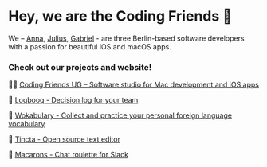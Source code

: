 # Hey, we are the Coding Friends 👋 

We –  [Anna](https://github.com/annaneo), [Julius](https://github.com/jpeinelt), [Gabriel](https://github.com/greimers) -  are three Berlin-based software developers with a passion for beautiful iOS and macOS apps.


### Check out our projects and website!

👩‍💻 [Coding Friends UG – Software studio for Mac development and iOS apps](https://www.coding-friends.com/)

🚀 [Loqbooq - Decision log for your team](https://loqbooq.app)

🤯 [Wokabulary - Collect and practice your personal foreign language vocabulary](https://wokabulary.com)

🐙 [Tincta - Open source text editor](https://codingfriends.github.io/Tincta)

🧁 [Macarons - Chat roulette for Slack](https://macarons-roulette.app)
